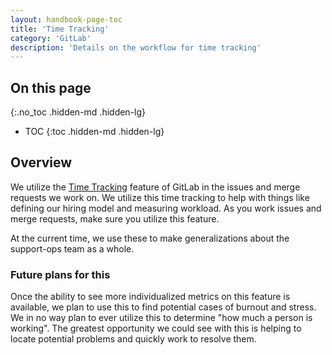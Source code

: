 ```yaml
---
layout: handbook-page-toc
title: 'Time Tracking'
category: 'GitLab'
description: 'Details on the workflow for time tracking'
---
```


## On this page
{:.no_toc .hidden-md .hidden-lg}

- TOC
{:toc .hidden-md .hidden-lg}

## Overview

We utilize the
[Time Tracking](https://docs.gitlab.com/ee/user/project/time_tracking.html)
feature of GitLab in the issues and merge requests we work on. We utilize this
time tracking to help with things like defining our hiring model and measuring
workload. As you work issues and merge requests, make sure you utilize this
feature.

At the current time, we use these to make generalizations about the support-ops
team as a whole.

### Future plans for this

Once the ability to see more individualized metrics on this feature is
available, we plan to use this to find potential cases of burnout and
stress. We in no way plan to ever utilize this to determine "how much a person
is working". The greatest opportunity we could see with this is helping to
locate potential problems and quickly work to resolve them.
